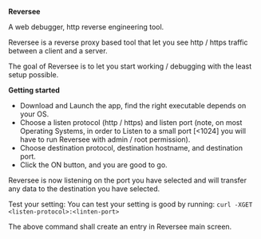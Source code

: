 **Reversee**

A web debugger, http reverse engineering tool.

Reversee is a reverse proxy based tool that let you see http / https traffic between a client and a server.

The goal of Reversee is to let you start working / debugging with the least setup possible.

**Getting started**

 * Download and Launch the app, find the right executable depends on your OS.
 * Choose a listen protocol (http / https) and listen port (note, on most Operating Systems, in order to Listen to a small port [<1024] you will have to run Reversee with admin / root permission).
 * Choose destination protocol, destination hostname, and destination port.
 * Click the ON button, and you are good to go.
 
Reversee is now listening on the port you have selected and will transfer any data to the destination you have selected.

Test your setting: 
You can test your setting is good by running:
`curl -XGET <listen-protocol>:<linten-port>`

The above command shall create an entry in Reversee main screen.
